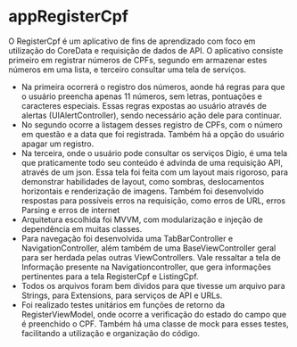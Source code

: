 # appRegisterCpf

O RegisterCpf é um aplicativo de fins de aprendizado com foco em utilização do CoreData e requisição de dados de API. O aplicativo consiste primeiro em registrar números de CPFs, segundo em armazenar estes números em uma lista, e terceiro consultar uma tela de serviços.

- Na primeira ocorrerá o registro dos números, aonde há regras para que o usuário preencha apenas 11 números, sem letras, pontuações e caracteres especiais. Essas regras expostas ao usuário através de alertas (UIAlertController), sendo necessário ação dele para continuar. 
- No segundo ocorre a listagem desses registro de CPFs, com o número em questão e a data que foi registrada. Também há a opção do usuário apagar um registro.
- Na terceira, onde o usuário pode consultar os serviços Digio, é uma tela que praticamente todo seu conteúdo é advinda de uma requisição API, através de um json. Essa tela foi feita com um layout mais rigoroso, para demonstrar habilidades de layout, como sombras, deslocamentos horizontais e renderização de imagens. Também foi desenvolvido respostas para possíveis erros na requisição, como erros de URL, erros Parsing e erros de internet
- Arquitetura escolhida foi MVVM, com modularização e injeção de dependência em muitas classes. 
- Para navegação foi desenvolvida uma TabBarController e NavigationController, além também de uma BaseViewController geral para ser herdada pelas outras ViewControllers. Vale ressaltar a tela de Informação presente na Navigationcontroller, que gera informações pertinentes para a tela RegisterCpf e ListingCpf.
- Todos os arquivos foram bem dividos para que tivesse um arquivo para Strings, para Extensions, para serviços de API e URLs.
- Foi realizado testes unitários em funções de retorno da RegisterViewModel, onde ocorre a verificação do estado do campo que é preenchido o CPF. Também há uma classe de mock para esses testes, facilitando a utilização e organização do código.
